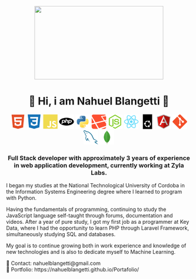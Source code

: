 <div align="center">
  <img src="https://media.giphy.com/media/a1QLZUUtCcgyA/giphy.gif" width="350" height="200"/>
  <h1>
    👋 Hi, i am Nahuel Blangetti 👋  
  </h1>
  <div align="center">
    <img src="https://github.com/devicons/devicon/blob/master/icons/html5/html5-plain.svg" title="HTML5" width="40" height="40"/>
    <img src="https://github.com/devicons/devicon/blob/master/icons/css3/css3-plain.svg" title="CSS" width="40" height="40"/>
    <img src="https://github.com/devicons/devicon/blob/master/icons/javascript/javascript-plain.svg" title="JavaScript" width="40" height="40"/>
    <img src="https://github.com/devicons/devicon/blob/master/icons/php/php-plain.svg" title="PHP" width="40" height="40"/>
    <img src="https://github.com/devicons/devicon/blob/master/icons/python/python-original.svg" title="Python" width="40" height="40"/>
    <img src="https://github.com/devicons/devicon/blob/master/icons/laravel/laravel-plain.svg" title="Laravel" width="40" height="40"/>
    <img src="https://github.com/devicons/devicon/blob/master/icons/nodejs/nodejs-original.svg" title="NodeJS" width="40" height="40"/>
    <img src="https://github.com/devicons/devicon/blob/master/icons/react/react-original.svg" title="ReactJS" width="40" height="40"/>
    <img src="https://github.com/devicons/devicon/blob/master/icons/ubuntu/ubuntu-plain.svg" title="Ubuntu Linux" width="40" height="40"/>
    <img src="https://github.com/devicons/devicon/blob/master/icons/angularjs/angularjs-original.svg" title="Angular" width="40" height="40"/>
    <img src="https://github.com/devicons/devicon/blob/master/icons/git/git-plain.svg" title="Git" width="40" height="40"/>
    <img src="https://github.com/devicons/devicon/blob/master/icons/mysql/mysql-original.svg" title="MySql" width="40" height="40"/>
    <img src="https://github.com/devicons/devicon/blob/master/icons/mongodb/mongodb-original.svg" title="MongoDB" width="40" height="40"/>
  </div>
  <h3>
    Full Stack developer with approximately 3 years of experience in web application development, currently working at Zyla Labs.
  </h3>
</div>
<div>
  <p>
    I began my studies at the National Technological University of Cordoba in the Information Systems Engineering degree where I learned to program with 
    Python.
  <p/>
  <p>
      Having the fundamentals of programming, continuing to study the JavaScript language self-taught through forums, documentation and videos.
      After a year of pure study, I got my first job as a programmer at Key Data, where I had the opportunity to learn PHP through
      Laravel Framework, simultaneously studying SQL and databases.
  <p/>
  <p>
My goal is to continue growing both in work experience and knowledge of new technologies and is also to dedicate myself to Machine Learning.
  <p/>
  <p>
    📩 Contact: nahuelblangetti@gmail.com
     <br/>
    📎 Portfolio: https://nahuelblangetti.github.io/Portafolio/
  </p>
</div>
